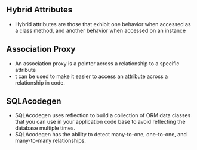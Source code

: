 Hybrid Attributes
-
- Hybrid attributes are those that exhibit one behavior when accessed as a class method, and another behavior when accessed on an instance

Association Proxy
-
- An association proxy is a pointer across a relationship to a specific attribute
- t can be used to make it easier to access an attribute across a relationship in code. 

SQLAcodegen
-
- SQLAcodegen uses reflection to build a collection of ORM data classes that you can use in your application code base to avoid reflecting the database multiple times. 
- SQLAcodegen has the ability to detect many-to-one, one-to-one, and many-to-many relationships.